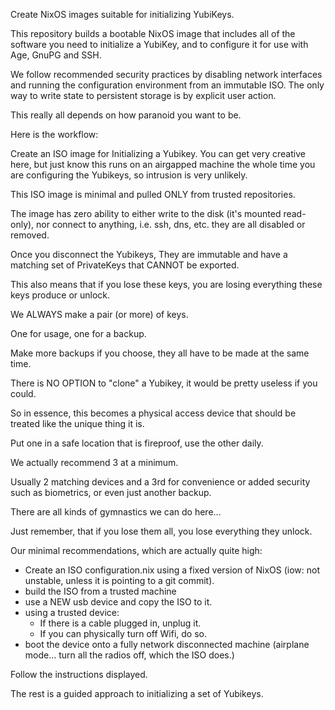   Create NixOS images suitable for initializing YubiKeys.

  This repository builds a bootable NixOS image that includes all of the software you need to initialize a YubiKey, and to configure it for use with Age, GnuPG and SSH. 
  
  We follow recommended security practices by disabling network interfaces and running the configuration environment from an immutable ISO. The only way to write state to persistent storage is by explicit user action.

  This really all depends on how paranoid you want to be.

  Here is the workflow:

  Create an ISO image for Initializing a Yubikey.
  You can get very creative here, but just know this runs on an airgapped machine the whole time you are configuring the Yubikeys, so intrusion is very unlikely.

  This ISO image is minimal and pulled ONLY from trusted repositories.

  The image has zero ability to either write to the disk (it's mounted read-only), nor connect to anything, i.e. ssh, dns, etc. they are all disabled or removed.
  
  Once you disconnect the Yubikeys, They are immutable and have a matching set of PrivateKeys that CANNOT be exported.

  This also means that if you lose these keys, you are losing everything these keys produce or unlock.

  We ALWAYS make a pair (or more) of keys.

  One for usage, one for a backup.

  Make more backups if you choose, they all have to be made at the same time.

  There is NO OPTION to "clone" a Yubikey, it would be pretty useless if you could.

  So in essence, this becomes a physical access device that should be treated like the unique thing it is.

  Put one in a safe location that is fireproof, use the other daily.

  We actually recommend 3 at a minimum.

  Usually 2 matching devices and a 3rd for convenience or added security such as biometrics, or even just another backup.

  There are all kinds of gymnastics we can do here...

  Just remember, that if you lose them all, you lose everything they unlock.

  Our minimal recommendations, which are actually quite high:

- Create an ISO configuration.nix using a fixed version of NixOS (iow: not unstable, unless it is pointing to a git commit).
- build the ISO from a trusted machine
- use a NEW usb device and copy the ISO to it.
- using a trusted device:
  - If there is a cable plugged in, unplug it.
  - If you can physically turn off Wifi, do so.
- boot the device onto a fully network disconnected machine (airplane mode... turn all the radios off, which the ISO does.) 

Follow the instructions displayed.

The rest is a guided approach to initializing a set of Yubikeys.